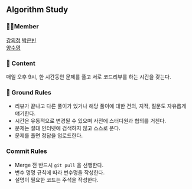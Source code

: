 ## Algorithm Study

### 👩‍💻Member

[강의정](https:///github.com/euijeong-Kang/)
[박은빈](https://github.com/42cosmos/)  
[양수영](https://github.com/tasddc1226)

### 📒 Content

매일 오후 9시, 한 시간동안 문제를 풀고 서로 코드리뷰를 하는 시간을 갖는다.   



### 📏 Ground Rules

- 리뷰가 끝나고 다른 풀이가 있거나 해당 풀이에 대한 건의, 지적, 질문도 자유롭게 얘기한다.  
- 시간은 유동적으로 변경될 수 있으며 사전에 스터디원과 협의를 거친다.
- 문제는 절대 인터넷에 검색하지 않고 스스로 푼다.
- 문제를 풀면 정답을 업로드한다.



### Commit Rules

- Merge 전 반드시 `git pull` 을 선행한다.
- 변수 명명 규칙에 따라 변수명을 작성한다.
- 설명이 필요한 코드는 주석을 작성한다.
